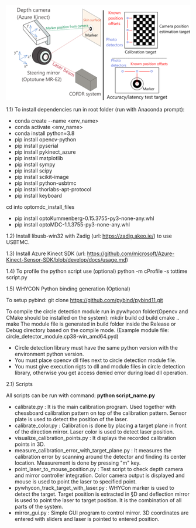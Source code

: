 ![SystemSetup](fig1a_new.png)

1.1) To install dependencies run in root folder (run with Anaconda prompt):
- conda create --name <env_name> 
- conda activate <env_name>
- conda install python=3.8
- pip install opencv-python
- pip install pyserial
- pip install pykinect_azure
- pip install matplotlib
- pip install sympy
- pip install scipy
- pip install scikit-image
- pip install python-usbtmc
- pip install thorlabs-apt-protocol
- pip install keyboard

cd into optomdc_install_files

- pip install optoKummenberg-0.15.3755-py3-none-any.whl
- pip install optoMDC-1.1.3755-py3-none-any.whl


1.2) Install libusb-win32 with Zadig (url: https://zadig.akeo.ie/) to use USBTMC.

1.3) Install Azure Kinect SDK (url: https://github.com/microsoft/Azure-Kinect-Sensor-SDK/blob/develop/docs/usage.md)

1.4) To profile the python script use (optional)
python -m cProfile -s tottime script.py

1.5) WHYCON Python binding generation (Optional)

  To setup pybind:
    git clone https://github.com/pybind/pybind11.git


  To compile the circle detection module run in pywhycon folder(Opencv and CMake should be installed on the system):
  mkdir build
  cd build
  cmake ..
  make
  The module file is generated in build folder inside the Release or Debug directory based on the compile mode. (Example module file: circle_detector_module.cp38-win_amd64.pyd)

  - Circle detection library must have the same python version with the environment python version.
  - You must place opencv dll files next to circle detection module file.
  - You must give execution rigts to dll and module files in circle detection library, otherwise you get access denied error during load dll operation.




2.1) Scripts

All scripts can be run with command: **python script_name.py**
- calibrate.py : It is the main calibration program. Used together with chessboard calibration pattern on top of the calibration pattern. Sensor plate is used to detect the position of the laser. 
- calibrate_color.py : Calibration is done by placing a target plane in front of the direction mirror. Laser color is used to detect laser position.
- visualize_calibration_points.py : It displays the recorded calibration points in 3D.
- measure_calibration_error_with_target_plane.py : It measures the calibration error by scanning around the detector and finding its center location. Measurement is done by pressing "m" key. 
- point_laser_to_mouse_position.py : Test script to check depth camera and mirror controller integration. Color camera output is displayed and mouse is used to point the laser to specified point.
- pywhycon_track_target_with_laser.py : WHYCon marker is used to detect the target. Target position is extracted in §D and deflection mirror is used to point the laser to target position. It is the combination of all parts of the system.
- mirror_gui.py : Simple GUI program to control mirror. 3D coordinates are entered with sliders and laser is pointed to entered position. 
